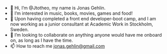 - 👋 Hi, I’m @Jtotheo, my name is Jonas Gehlin.
- 👀 I’m interested in music, books, movies, games and food!
- 🌱 Upon having completed a front end developer-boot camp, and I am now working as a junior consultant at Academic Work in Stockholm, Sweden.
- 💞️ I’m looking to collaborate on anything anyone would have me onboard on, as long as I have the time.
- 📫 How to reach me jonas.gehlin@gmail.com

<!---
Jtotheo/Jtotheo is a ✨ special ✨ repository because its `README.md` (this file) appears on your GitHub profile.
You can click the Preview link to take a look at your changes.
--->
